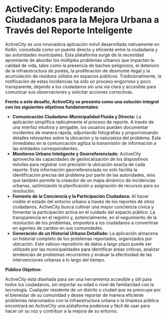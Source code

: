 # ActiveCity: Empoderando Ciudadanos para la Mejora Urbana a Través del Reporte Inteligente

ActiveCity es una innovadora aplicación móvil desarrollada nativamente en Kotlin, concebida como un puente directo y eficiente entre la ciudadanía y las autoridades municipales. Esta plataforma surge de la necesidad apremiante de abordar los múltiples problemas urbanos que impactan la calidad de vida, tales como la presencia de baches peligrosos, el deterioro de la infraestructura de postes, la proliferación de desmonte ilegal y la acumulación de residuos sólidos en espacios públicos. Tradicionalmente, la notificación de estas incidencias ha sido un proceso engorroso y poco transparente, dejando a los ciudadanos sin una vía clara y accesible para comunicar sus observaciones y solicitar acciones correctivas.

**Frente a este desafío, ActiveCity se presenta como una solución integral con los siguientes objetivos fundamentales:**

* **Comunicación Ciudadano-Municipalidad Fluida y Directa:** La aplicación simplifica radicalmente el proceso de reporte. A través de una interfaz intuitiva y amigable, los usuarios pueden documentar incidentes de manera rápida, adjuntando fotografías y proporcionando detalles relevantes sobre la ubicación y la naturaleza del problema. Esta inmediatez en la comunicación agiliza la transmisión de información a las entidades correspondientes.
* **Monitoreo Urbano Inteligente y Georreferenciado:** ActiveCity aprovecha las capacidades de geolocalización de los dispositivos móviles para registrar con precisión la ubicación exacta de cada reporte. Esta información georreferenciada no solo facilita la identificación precisa del problema por parte de las autoridades, sino que también permite la creación de un mapa dinámico de incidencias urbanas, optimizando la planificación y asignación de recursos para su resolución.
* **Fomento de la Conciencia y la Participación Ciudadana:** Al hacer visible el estado del entorno urbano a través de los reportes de otros ciudadanos, ActiveCity busca cultivar una mayor conciencia cívica y fomentar la participación activa en el cuidado del espacio público. La transparencia en el registro y, potencialmente, en el seguimiento de la resolución de los problemas, empodera a los ciudadanos a convertirse en agentes de cambio en sus comunidades.
* **Generación de un Historial Urbano Detallado:** La aplicación almacena un historial completo de los problemas reportados, organizados por ubicación. Este valioso repositorio de datos a largo plazo puede ser utilizado por las municipalidades para identificar áreas críticas, analizar tendencias de problemas recurrentes y evaluar la efectividad de las intervenciones urbanas a lo largo del tiempo.

**Público Objetivo:**

ActiveCity está diseñada para ser una herramienta accesible y útil para todos los ciudadanos, sin importar su edad o nivel de familiaridad con la tecnología. Cualquier residente de un distrito o ciudad que se preocupe por el bienestar de su comunidad y desee reportar de manera eficiente problemas relacionados con la infraestructura urbana o la limpieza pública encontrará en ActiveCity una plataforma poderosa y fácil de usar para hacer oír su voz y contribuir a la mejora de su entorno.
